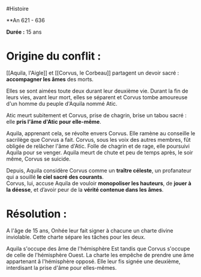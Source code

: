 #Histoire

**An 621 - 636 

**Durée :** 15 ans
# **Origine du conflit** :

[[Aquila, l'Aigle]] et [[Corvus, le Corbeau]] partagent un devoir sacré : **accompagner les âmes** des morts.

Elles se sont aimées toute deux durant leur deuxième vie. Durant la fin de leurs vies, avant leur mort, elles se séparent et Corvus tombe amoureuse d'un homme du peuple d'Aquila nommé Atic.

Atic meurt subitement et Corvus, prise de chagrin, brise un tabou sacré : elle **pris l'âme d'Atic pour elle-même**.

Aquila, apprenant cela, se révolte envers Corvus. Elle ramène au conseille le sacrilège que Corvus a fait. Corvus, sous les voix des autres membres, fût obligée de relâcher l'âme d'Atic. Folle de chagrin et de rage, elle poursuivi Aquila pour se venger. Aquila meurt de chute et peu de temps après, le soir même, Corvus se suicide.

Depuis, Aquila considère Corvus comme un **traître céleste**, un profanateur qui a souillé **le ciel sacré des courants**.  
Corvus, lui, accuse Aquila de vouloir **monopoliser les hauteurs**, de **jouer à la déesse**, et d’avoir peur de la **vérité contenue dans les âmes**.

# Résolution :

A l'âge de 15 ans, Onhée leur fait signer à chacune un charte divine inviolable. Cette charte sépare les tâches pour les deux.

Aquila s'occupe des âme de l'hémisphère Est tandis que Corvus s'occupe de celle de l'hémisphère Ouest. La charte les empêche de prendre une âme appartenant â l'hémisphère opposé. Elle leur fis signée une deuxième, interdisant la prise d'âme pour elles-mêmes. 